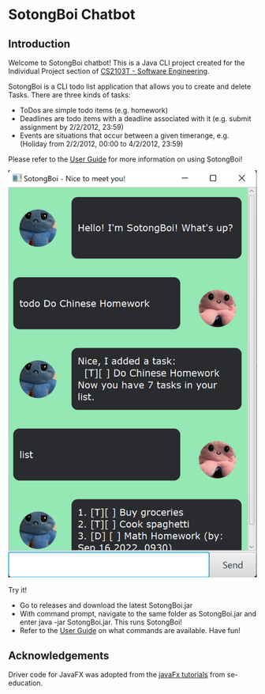 # SotongBoi Chatbot

## Introduction

Welcome to SotongBoi chatbot! This is a Java CLI project created for the Individual Project section
of [CS2103T - Software Engineering](https://nusmods.com/modules/CS2103T/software-engineering).

SotongBoi is a CLI todo list application that allows you to create and delete Tasks. There are three kinds of tasks:

* ToDos are simple todo items (e.g. homework)
* Deadlines are todo items with a deadline associated with it (e.g. submit assignment by 2/2/2012, 23:59)
* Events are situations that occur between a given timerange, e.g. (Holiday from 2/2/2012, 00:00 to 4/2/2012, 23:59)

Please refer to the [User Guide](/docs/README.md) for more information on using SotongBoi!

![SotongBoi Ui](./docs/Ui.png)

Try it!

* Go to releases and download the latest SotongBoi.jar
* With command prompt, navigate to the same folder as SotongBoi.jar and enter java -jar SotongBoi.jar. This runs
  SotongBoi!
* Refer to the [User Guide](/docs/README.md) on what commands are available. Have fun!

## Acknowledgements

Driver code for JavaFX was adopted from
the [javaFx tutorials](https://se-education.org/guides/tutorials/javaFxPart4.html) from se-education.